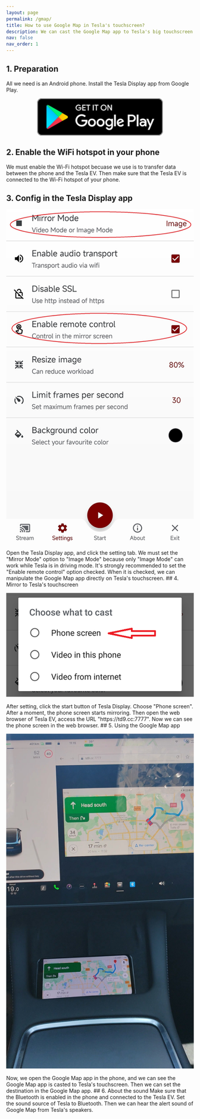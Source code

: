 ```yaml
---
layout: page
permalink: /gmap/
title: How to use Google Map in Tesla's touchscreen?
description: We can cast the Google Map app to Tesla's big touchscreen while driving, and can even manipulate the Google Map app on Tesla's touchscreen directly.
nav: false
nav_order: 1
---
```

<!-- _pages/gmap.md -->
## 1. Preparation
All we need is an Android phone.
Install the Tesla Display app from Google Play.
<p style="text-align: center;">
<a href ="https://play.google.com/store/apps/details?id=io.github.blackpill.tesladisplay&referrer=utm_source%3Dgithub%26utm_medium%3Dorganic"><img src="/google-play-badge.svg" height="100px"></a>
</p>

## 2. Enable the WiFi hotspot in your phone
We must enable the Wi-Fi hotspot becuase we use is to transfer data between the phone and the Tesla EV.
Then make sure that the Tesla EV is connected to the Wi-Fi hotspot of your phone.
## 3. Config in the Tesla Display app
<p style="text-align: center;">
<img src="/assets/img/settings-nav.jpg" width="540px">
</p>
Open the Tesla Display app, and click the setting tab.
We must set the "Mirror Mode" option to "Image Mode" because only "Image Mode" can work while Tesla is in driving mode.
It's strongly recommended to set the "Enable remote control" option checked. When it is checked, we can manipulate the Google Map app directly on Tesla's touchscreen.
## 4. Mirror to Tesla's touchscreen
<p style="text-align: center;">
<img src="/assets/img/phone-screen.png" width="540px">
</p>
After setting, click the start button of Tesla Display. Choose "Phone screen". After a moment, the phone screen starts mirroring.
Then open the web browser of Tesla EV, access the URL "https://td9.cc:7777". Now we can see the phone screen in the web browser.
## 5. Using the Google Map app
<p style="text-align: center;">
<img src="/assets/img/gmap-on-screen.jpg" width="540px">
</p>
Now, we open the Google Map app in the phone, and we can see the Google Map app is casted to Tesla's touchscreen.
Then we can set the destination in the Google Map app.
## 6. About the sound
Make sure that the Bluetooth is enabled in the phone and connected to the Tesla EV.
Set the sound source of Tesla to Bluetooth.
Then we can hear the alert sound of Google Map from Tesla's speakers.

